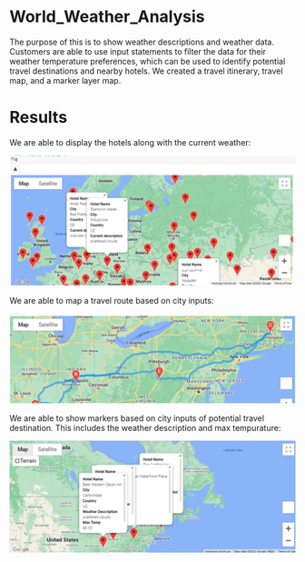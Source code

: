 # World_Weather_Analysis

The purpose of this is to show weather descriptions and weather data. Customers are able to use input statements to filter the data for their weather temperature preferences, which can be used to identify potential travel destinations and nearby hotels. We created a travel itinerary, travel map, and a marker layer map.

# Results

We are able to display the hotels along with the current weather:

![img](https://github.com/Ampickett/World_Weather_Analysis/blob/main/WeatherPy_vacation_map.png?raw=true)

We are able to map a travel route based on city inputs:

![img](https://github.com/Ampickett/World_Weather_Analysis/blob/main/WeatherPy_travel_map.png?raw=true)

We are able to show markers based on city inputs of potential travel destination. This includes the weather description and max tempurature:

![img](https://github.com/Ampickett/World_Weather_Analysis/blob/main/WeatherPy_travel_map_markers.png?raw=true)

